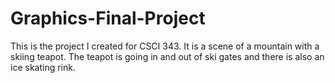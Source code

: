 Graphics-Final-Project
======================

This is the project I created for CSCI 343. It is a scene of a mountain with a skiing teapot. The teapot is going in and out of ski gates and there is also an ice skating rink. 

